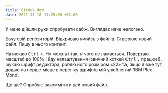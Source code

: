 ```yaml
---
title: GitHub.dev
date: 2021-11-18 17:25:00 +02:00
---
```


У мене дійшли руки спробувати сабж. Виглядає наче непогано.

Бачу свій репозиторій. Відкриваю якийсь з файлів. Створюю новий файл. Пишу в нього контент.

Натискаю <kbd>Ctrl</kbd> <kbd>+</kbd>. Ну можна і так, нічого не ламається. Повертаю масштаб до 100% і йду налаштування (звичний хоткей <kbd>Ctrl</kbd> <kbd>,</kbd> працює!), шукаю шрифт редактора, роблю його розміром «22» та, якщо я вже тут, додаю на перше місце в переліку шрифтів мій улюблений 'IBM Plex Mono'.

Що ще? Спробую закоммітити цей новий файл.
